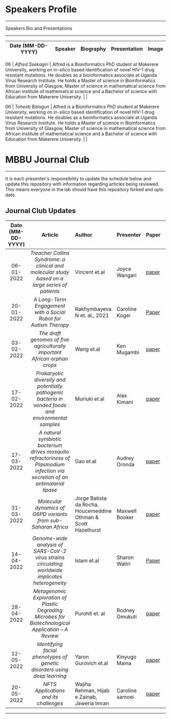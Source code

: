 # Speakers Profile
---

Speakers Bio and Presentations

---
Date (MM-DD-YYYY)| Speaker | Biography | Presentation | Image
:---: | :---: | :--- | :--- | :--- 

06 | *Alfred Ssekagiri* | Alfred is a Bioinformatics PhD student at Makerere University, working on in-silico based identification of novel HIV-1 drug resistant mutations. He doubles as a bioinformatics associate at Uganda Virus Research Institute. He holds a Master of science in Bioinformatics from University of Glasgow, Master of science in mathematical science from African institute of mathematical science and a Bachelor of science with Education from Makerere University. | |

06 | *Toheeb Balogun* | Alfred is a Bioinformatics PhD student at Makerere University, working on in-silico based identification of novel HIV-1 drug resistant mutations. He doubles as a bioinformatics associate at Uganda Virus Research Institute. He holds a Master of science in Bioinformatics from University of Glasgow, Master of science in mathematical science from African institute of mathematical science and a Bachelor of science with Education from Makerere University. | |

# MBBU Journal Club
---
It is each presenter's responsibility to update the schedule below and update this repository with information regarding articles being reviewed. This means everyone in the lab should have this repository forked and upto date.

Journal Club Updates
---
Date (MM-DD-YYYY)| Article | Author | Presenter | Paper | Presentation_link
:---: | :---: | :--- | :--- | :--- | :---
06-01-2022| *Treacher Collins Syndrome: a clinical and molecular study based on a large series of patients* | Vincent et.al | Joyce Wangari | [paper](https://www.nature.com/articles/gim201529)| [presentation link](https://docs.google.com/presentation/d/104IYYWu3AaH6LTka9aOL0Ayg4m5_N1EK/edit#slide=id.p1)
20-01-2022 | *A Long-Term Engagement with a Social Robot for Autism Therapy*|Rakhymbayeva N et. al., 2021 | Caroline Kogei | [Paper](https://www.frontiersin.org/articles/10.3389/frobt.2021.669972/full)|[Presentation link](https://docs.google.com/presentation/d/1RxlyoQmJ4c3YIo-LjAtUhxBdRnLs9OST/edit?usp=sharing&ouid=117239724346945185906&rtpof=true&sd=true)
03-02-2022 | *The draft genomes of five agriculturally important African orphan crops* | Wang et.al | Ken Mugambi | [paper](https://academic.oup.com/gigascience/article/8/3/giy152/5232229) | [presentation link](https://docs.google.com/presentation/d/1KrR39z0-86j5_K5vEJO8pxLaSauQ50XFdLc_dCVmPVI/edit#slide=id.p3)
17-02-2022 | *Prokaryotic diversity and potentially pathogenic bacteria in vended foods and environmental samples* | Muriuki et.al | Alex Kimani | [paper](https://annalsmicrobiology.biomedcentral.com/articles/10.1186/s13213-021-01640-w)| [presentation link](https://drive.google.com/file/d/12U0uDRgLV1lLLBZVnZBxeNIx-3-SEjaI/view?ths=true)
17-03-2022 | *A natural symbiotic bacterium drives mosquito refractoriness of Plasmodium infection via secretion of an antimalarial lipase* | Gao et.al | Audrey Oronda | [paper](https://www.nature.com/articles/s41564-021-00899-8) | [presentation link](https://docs.google.com/presentation/d/1bmIg06kY1yE2mJ0VknQ419agoBXrFjQCoC1M8ZJENRc/edit#slide=id.p)
31-03-2022 | *Molecular dynamics of G6PD variants from sub-Saharan Africa* | Jorge Batista da Rocha, Houcemeddine Othman & Scott Hazelhurst | Maxwell Booker | [paper](https://www.sciencedirect.com/science/article/pii/S240558082200036X?via%3Dihub) | [Presentation link](https://docs.google.com/presentation/d/1y8bc5ztYpSMy7JVX0ctXiD7oDNrRkED-IGB3EN4fV0k/edit?usp=sharing)
14-04-2022 | *Genome-wide analysis of SARS-CoV-2 virus strains circulating worldwide implicates heterogeneity* | Islam et.al| Sharon Watiri| [Paper]( https://www.nature.com/articles/s41598-020-70812-6#Sec1)|[Presentation link](https://docs.google.com/presentation/d/1GAoQbT-BWQ8ilnlp5rHmUJvydJP07R-XGV5Yk8agHIE/edit#slide=id.p)
28-04-2022 | *Metagenomic Exploration of Plastic Degrading Microbes for Biotechnological Application – A Review* | Purohit et. al | Rodney Omukuti | [paper](https://www.ncbi.nlm.nih.gov/pmc/articles/PMC7521044/) | [Presentation link](https://docs.google.com/presentation/d/1b_3dYfkTV3Wz_LMmklYsnZqtC_LjbRmP/edit?usp=sharing&ouid=102786403682468986387&rtpof=true&sd=true)
12-05-2022 | *Identifying facial phenotypes of genetic disorders using deep learning* | Yaron Gurovich et.al | Kinyugo Maina | [paper](https://www.nature.com/articles/s41591-018-0279-0?13570) | [presentation link](https://docs.google.com/presentation/d/1dwtYeyBZj12haIdO23AgpXBvIvS8FXYYtciezkxXhVQ/edit?usp=sharing)
20-05-2022 | *NFTS Applications and its challenges* | Wajiha Rehman, Hijab e Zainab, Jaweria Imran |Caroline samoei | [paper](https://www.researchgate.net/publication/357900561_NFTs_Applications_and_Challenges) | [presentation link](https://docs.google.com/presentation/d/1KdM-UZUTisr6_ofcrCyfbfpUYPzGwZ4jTyqPbae3Qq0/edit?usp=sharing)
---



